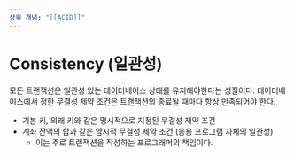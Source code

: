 ```yaml
---
상위 개념: "[[ACID]]"
---
```

# Consistency (일관성)
모든 트랜잭션은 일관성 있는 데이터베이스 상태를 유지해야한다는 성질이다. 데이터베이스에서 정한 무결성 제약 조건은 트랜잭션의 종료될 때마다 항상 만족되어야 한다.

* 기본 키, 외래 키와 같은 명시적으로 지정된 무결성 제약 조건
* 계좌 잔액의 합과 같은 암시적 무결성 제약 조건 (응용 프로그램 자체의 일관성)
	* 이는 주로 트랜잭션을 작성하는 프로그래머의 책임이다.